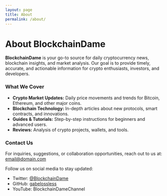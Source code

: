 ```yaml
---
layout: page
title: About
permalink: /about/
---
```


# About BlockchainDame

**BlockchainDame** is your go-to source for daily cryptocurrency news, blockchain insights, and market analysis. Our goal is to provide timely, accurate, and actionable information for crypto enthusiasts, investors, and developers.

### What We Cover
- **Crypto Market Updates:** Daily price movements and trends for Bitcoin, Ethereum, and other major coins.
- **Blockchain Technology:** In-depth articles about new protocols, smart contracts, and innovations.
- **Guides & Tutorials:** Step-by-step instructions for beginners and advanced users.
- **Reviews:** Analysis of crypto projects, wallets, and tools.

### Contact Us
For inquiries, suggestions, or collaboration opportunities, reach out to us at:  
[email@domain.com](mailto:email@domain.com)

Follow us on social media to stay updated:  
- Twitter: [@BlockchainDame](https://twitter.com/BlockchainDame)  
- GitHub: [gabelossless](https://github.com/gabelossless)  
- YouTube: BlockchainDameChannel
